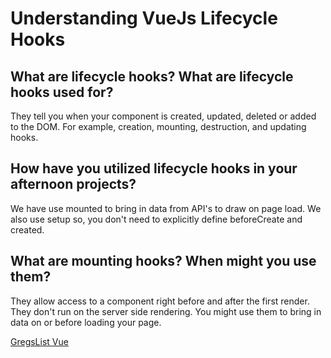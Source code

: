 # Understanding VueJs Lifecycle Hooks
## What are lifecycle hooks? What are lifecycle hooks used for?
They tell you when your component is created, updated, deleted or added to the DOM. For example, creation, mounting, destruction, and updating hooks.

## How have you utilized lifecycle hooks in your afternoon projects?
We have use mounted to bring in data from API's to draw on page load. We also use setup so, you don't need to explicitly define beforeCreate and created.

## What are mounting hooks? When might you use them?
They allow access to a component right before and after the first render. They don't run on the server side rendering. You might use them to bring in data on or before loading your page.

[GregsList Vue](https://github.com/amanda-rice/late-summer21-gregslist-vue)